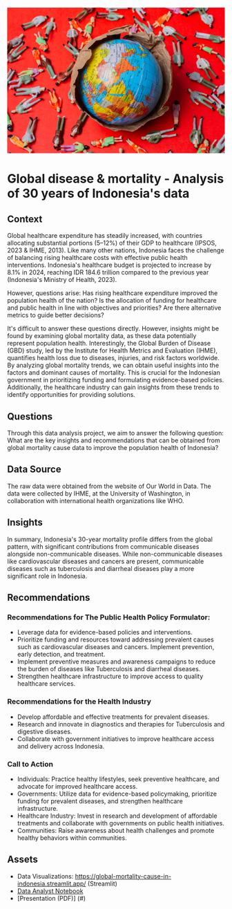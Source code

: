 ![Global_Mortality](https://github.com/harishmuh/Global_Mortality_Indonesia/blob/main/global_mortality_illustration.png?raw=true)

# Global disease & mortality - Analysis of 30 years of Indonesia's data

## Context
Global healthcare expenditure has steadily increased, with countries allocating substantial portions (5–12%) of their GDP to healthcare (IPSOS, 2023 & IHME, 2013). Like many other nations, Indonesia faces the challenge of balancing rising healthcare costs with effective public health interventions. Indonesia's healthcare budget is projected to increase by 8.1% in 2024, reaching IDR 184.6 trillion compared to the previous year (Indonesia's Ministry of Health, 2023).

However, questions arise: Has rising healthcare expenditure improved the population health of the nation? Is the allocation of funding for healthcare and public health in line with objectives and priorities? Are there alternative metrics to guide better decisions?

It's difficult to answer these questions directly.  However, insights might be found by examining global mortality data, as these data potentially represent population health. Interestingly, the Global Burden of Disease (GBD) study, led by the Institute for Health Metrics and Evaluation (IHME), quantifies health loss due to diseases, injuries, and risk factors worldwide. By analyzing global mortality trends, we can obtain useful insights into the factors and dominant causes of mortality. This is crucial for the Indonesian government in prioritizing funding and formulating evidence-based policies. Additionally, the healthcare industry can gain insights from these trends to identify opportunities for providing solutions.

## Questions
Through this data analysis project, we aim to answer the following question:  What are the key insights and recommendations that can be obtained from global mortality cause data to improve the population health of Indonesia?

## Data Source
The raw data were obtained from the website of Our World in Data. The data were collected by IHME, at the University of Washington, in collaboration with international health organizations like WHO.

## Insights
In summary, Indonesia's 30-year mortality profile differs from the global pattern, with significant contributions from communicable diseases alongside non-communicable diseases. While non-communicable diseases like cardiovascular diseases and cancers are present, communicable diseases such as tuberculosis and diarrheal diseases play a more significant role in Indonesia.

## Recommendations
### Recommendations for The Public Health Policy Formulator:
* Leverage data for evidence-based policies and interventions.
* Prioritize funding and resources toward addressing prevalent causes such as cardiovascular diseases and cancers. Implement prevention, early detection, and treatment.
* Implement preventive measures and awareness campaigns to reduce the burden of diseases like Tuberculosis and diarrheal diseases.
* Strengthen healthcare infrastructure to improve access to quality healthcare services.

### Recommendations for the Health Industry
* Develop affordable and effective treatments for prevalent diseases.
* Research and innovate in diagnostics and therapies for Tuberculosis and digestive diseases.
* Collaborate with government initiatives to improve healthcare access and delivery across Indonesia.

### Call to Action
* Individuals: Practice healthy lifestyles, seek preventive healthcare, and advocate for improved healthcare access.
* Governments: Utilize data for evidence-based policymaking, prioritize funding for prevalent diseases, and strengthen healthcare infrastructure.
* Healthcare Industry: Invest in research and development of affordable treatments and collaborate with governments on public health initiatives.
* Communities: Raise awareness about health challenges and promote healthy behaviors within communities.

## Assets
* Data Visualizations: https://global-mortality-cause-in-indonesia.streamlit.app/ (Streamlit)
* [Data Analyst Notebook](#)
* [Presentation (PDF)] (#)
